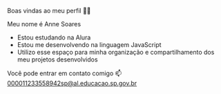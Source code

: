 Boas vindas ao meu perfil 💙💙

Meu nome é Anne Soares

- Estou estudando na Alura
- Estou me desenvolvendo na linguagem JavaScript
- Utilizo esse espaço para minha organização e compartilhamento dos meu projetos desenvolvidos

Você pode entrar em contato comigo 📫
  000011233558942sp@al.educacao.sp.gov.br
